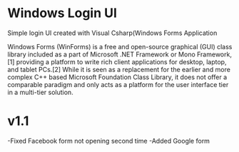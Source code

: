 
# Windows Login UI

Simple login UI created with Visual Csharp(Windows Forms Application

Windows Forms (WinForms) is a free and open-source graphical (GUI) class library included as a part of 
Microsoft .NET Framework or Mono Framework,[1] providing a platform to write rich client applications for 
desktop, laptop, and tablet PCs.[2] While it is seen as a replacement for the earlier and more complex 
C++ based Microsoft Foundation Class Library, it does not offer a comparable paradigm and only acts as 
a platform for the user interface tier in a multi-tier solution.

# v1.1
-Fixed Facebook form not opening second time
-Added Google form
